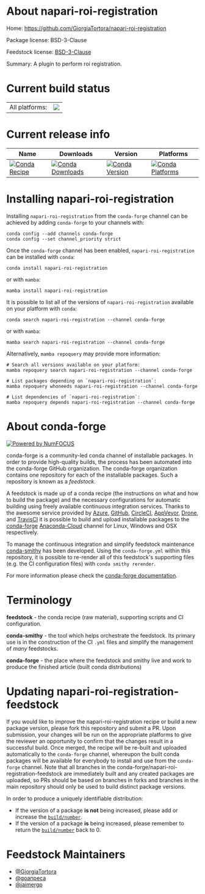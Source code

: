 About napari-roi-registration
=============================

Home: https://github.com/GiorgiaTortora/napari-roi-registration

Package license: BSD-3-Clause

Feedstock license: [BSD-3-Clause](https://github.com/conda-forge/napari-roi-registration-feedstock/blob/main/LICENSE.txt)

Summary: A plugin to perform roi registration.

Current build status
====================


<table><tr><td>All platforms:</td>
    <td>
      <a href="https://dev.azure.com/conda-forge/feedstock-builds/_build/latest?definitionId=16457&branchName=main">
        <img src="https://dev.azure.com/conda-forge/feedstock-builds/_apis/build/status/napari-roi-registration-feedstock?branchName=main">
      </a>
    </td>
  </tr>
</table>

Current release info
====================

| Name | Downloads | Version | Platforms |
| --- | --- | --- | --- |
| [![Conda Recipe](https://img.shields.io/badge/recipe-napari--roi--registration-green.svg)](https://anaconda.org/conda-forge/napari-roi-registration) | [![Conda Downloads](https://img.shields.io/conda/dn/conda-forge/napari-roi-registration.svg)](https://anaconda.org/conda-forge/napari-roi-registration) | [![Conda Version](https://img.shields.io/conda/vn/conda-forge/napari-roi-registration.svg)](https://anaconda.org/conda-forge/napari-roi-registration) | [![Conda Platforms](https://img.shields.io/conda/pn/conda-forge/napari-roi-registration.svg)](https://anaconda.org/conda-forge/napari-roi-registration) |

Installing napari-roi-registration
==================================

Installing `napari-roi-registration` from the `conda-forge` channel can be achieved by adding `conda-forge` to your channels with:

```
conda config --add channels conda-forge
conda config --set channel_priority strict
```

Once the `conda-forge` channel has been enabled, `napari-roi-registration` can be installed with `conda`:

```
conda install napari-roi-registration
```

or with `mamba`:

```
mamba install napari-roi-registration
```

It is possible to list all of the versions of `napari-roi-registration` available on your platform with `conda`:

```
conda search napari-roi-registration --channel conda-forge
```

or with `mamba`:

```
mamba search napari-roi-registration --channel conda-forge
```

Alternatively, `mamba repoquery` may provide more information:

```
# Search all versions available on your platform:
mamba repoquery search napari-roi-registration --channel conda-forge

# List packages depending on `napari-roi-registration`:
mamba repoquery whoneeds napari-roi-registration --channel conda-forge

# List dependencies of `napari-roi-registration`:
mamba repoquery depends napari-roi-registration --channel conda-forge
```


About conda-forge
=================

[![Powered by
NumFOCUS](https://img.shields.io/badge/powered%20by-NumFOCUS-orange.svg?style=flat&colorA=E1523D&colorB=007D8A)](https://numfocus.org)

conda-forge is a community-led conda channel of installable packages.
In order to provide high-quality builds, the process has been automated into the
conda-forge GitHub organization. The conda-forge organization contains one repository
for each of the installable packages. Such a repository is known as a *feedstock*.

A feedstock is made up of a conda recipe (the instructions on what and how to build
the package) and the necessary configurations for automatic building using freely
available continuous integration services. Thanks to the awesome service provided by
[Azure](https://azure.microsoft.com/en-us/services/devops/), [GitHub](https://github.com/),
[CircleCI](https://circleci.com/), [AppVeyor](https://www.appveyor.com/),
[Drone](https://cloud.drone.io/welcome), and [TravisCI](https://travis-ci.com/)
it is possible to build and upload installable packages to the
[conda-forge](https://anaconda.org/conda-forge) [Anaconda-Cloud](https://anaconda.org/)
channel for Linux, Windows and OSX respectively.

To manage the continuous integration and simplify feedstock maintenance
[conda-smithy](https://github.com/conda-forge/conda-smithy) has been developed.
Using the ``conda-forge.yml`` within this repository, it is possible to re-render all of
this feedstock's supporting files (e.g. the CI configuration files) with ``conda smithy rerender``.

For more information please check the [conda-forge documentation](https://conda-forge.org/docs/).

Terminology
===========

**feedstock** - the conda recipe (raw material), supporting scripts and CI configuration.

**conda-smithy** - the tool which helps orchestrate the feedstock.
                   Its primary use is in the construction of the CI ``.yml`` files
                   and simplify the management of *many* feedstocks.

**conda-forge** - the place where the feedstock and smithy live and work to
                  produce the finished article (built conda distributions)


Updating napari-roi-registration-feedstock
==========================================

If you would like to improve the napari-roi-registration recipe or build a new
package version, please fork this repository and submit a PR. Upon submission,
your changes will be run on the appropriate platforms to give the reviewer an
opportunity to confirm that the changes result in a successful build. Once
merged, the recipe will be re-built and uploaded automatically to the
`conda-forge` channel, whereupon the built conda packages will be available for
everybody to install and use from the `conda-forge` channel.
Note that all branches in the conda-forge/napari-roi-registration-feedstock are
immediately built and any created packages are uploaded, so PRs should be based
on branches in forks and branches in the main repository should only be used to
build distinct package versions.

In order to produce a uniquely identifiable distribution:
 * If the version of a package **is not** being increased, please add or increase
   the [``build/number``](https://docs.conda.io/projects/conda-build/en/latest/resources/define-metadata.html#build-number-and-string).
 * If the version of a package **is** being increased, please remember to return
   the [``build/number``](https://docs.conda.io/projects/conda-build/en/latest/resources/define-metadata.html#build-number-and-string)
   back to 0.

Feedstock Maintainers
=====================

* [@GiorgiaTortora](https://github.com/GiorgiaTortora/)
* [@goanpeca](https://github.com/goanpeca/)
* [@jaimergp](https://github.com/jaimergp/)

